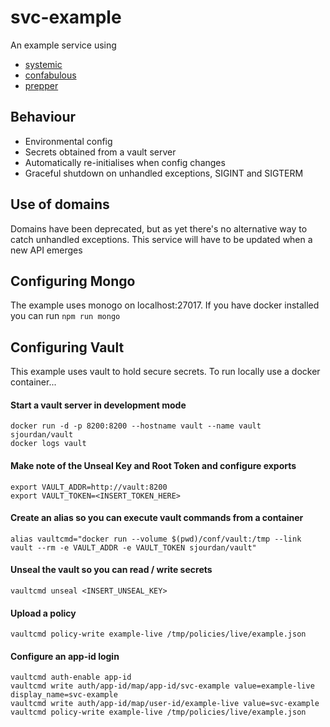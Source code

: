 # svc-example
An example service using

* [systemic](github.com/guidesmiths/systemic)
* [confabulous](github.com/guidesmiths/confabulous)
* [prepper](github.com/guidesmiths/prepper)

## Behaviour
* Environmental config
* Secrets obtained from a vault server
* Automatically re-initialises when config changes
* Graceful shutdown on unhandled exceptions, SIGINT and SIGTERM

## Use of domains
Domains have been deprecated, but as yet there's no alternative way to catch unhandled exceptions. This service will have to be updated when a new API emerges

## Configuring Mongo
The example uses monogo on localhost:27017. If you have docker installed you can run ```npm run mongo```

## Configuring Vault
This example uses vault to hold secure secrets. To run locally use a docker container...

#### Start a vault server in development mode
```
docker run -d -p 8200:8200 --hostname vault --name vault sjourdan/vault
docker logs vault
```
#### Make note of the Unseal Key and Root Token and configure exports
```
export VAULT_ADDR=http://vault:8200
export VAULT_TOKEN=<INSERT_TOKEN_HERE>
```
#### Create an alias so you can execute vault commands from a container
```
alias vaultcmd="docker run --volume $(pwd)/conf/vault:/tmp --link vault --rm -e VAULT_ADDR -e VAULT_TOKEN sjourdan/vault"
```
#### Unseal the vault so you can read / write secrets
```
vaultcmd unseal <INSERT_UNSEAL_KEY>
```
#### Upload a policy
```
vaultcmd policy-write example-live /tmp/policies/live/example.json
```
#### Configure an app-id login
```
vaultcmd auth-enable app-id
vaultcmd write auth/app-id/map/app-id/svc-example value=example-live display_name=svc-example
vaultcmd write auth/app-id/map/user-id/example-live value=svc-example
vaultcmd policy-write example-live /tmp/policies/live/example.json
```

